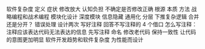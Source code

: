 软件复杂度
定义
症状
修改放大
认知负担
不确定是否修改正确
根源
本质
方法
战略编程和战术编程
模块化设计
深度模块
信息隐藏
通用化
分层
下推复杂逻辑
合并还是分开？
错误处理
设计两次
写好注释
回答不写注释的 4 个借口
怎么写注释：注释应该表达代码无法表达的信息
先写注释
命名
修改老代码
保持一致性
让代码的意图更加明显
软件开发趋势和软件复杂度
为性能而设计
